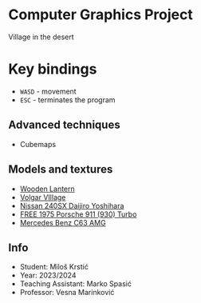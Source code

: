 # Computer Graphics Project
Village in the desert

# Key bindings
* `WASD` - movement
* `ESC` - terminates the program

## Advanced techniques
* Cubemaps

## Models and textures
* [Wooden Lantern](https://sketchfab.com/3d-models/wooden-lantern-0ba0e8b0f07e40d9a8d33bd21fe20ca5)
* [Volgar VIllage](https://sketchfab.com/3d-models/volgar-village-ea38b75764834b77b791d51d49677cf2)
* [Nissan 240SX Daijiro Yoshihara](https://sketchfab.com/3d-models/nissan-240sx-daijiro-yoshihara-a71fff952c85453a99bb46078c30605b)
* [FREE 1975 Porsche 911 (930) Turbo](https://sketchfab.com/3d-models/free-1975-porsche-911-930-turbo-8568d9d14a994b9cae59499f0dbed21e)
* [Mercedes Benz C63 AMG](https://sketchfab.com/3d-models/mercedes-benz-c63-amg-bd16482806784419a6924754c1c13119)

## Info
* Student: Miloš Krstić
* Year: 2023/2024
* Teaching Assistant: Marko Spasić
* Professor: Vesna Marinković